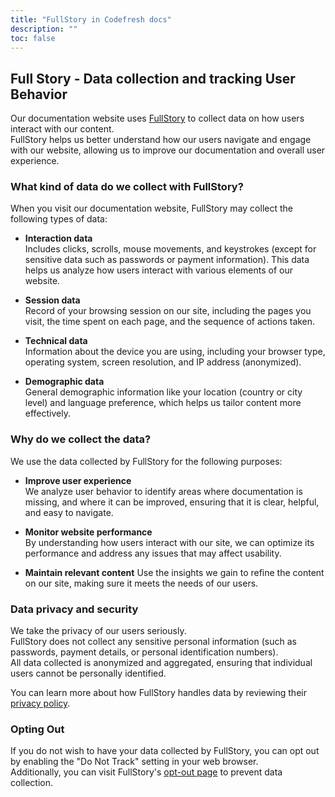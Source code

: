 ```yaml
---
title: "FullStory in Codefresh docs"
description: ""
toc: false
---
```



## Full Story - Data collection and tracking User Behavior 

Our documentation website uses [FullStory](https://www.fullstory.com/) to collect data on how users interact with our content.  
FullStory helps us better understand how our users navigate and engage with our website, allowing us to improve our documentation and overall user experience.

### What kind of data do we collect with FullStory?

When you visit our documentation website, FullStory may collect the following types of data:

- **Interaction data**  
  Includes clicks, scrolls, mouse movements, and keystrokes (except for sensitive data such as passwords or payment information). This data helps us analyze how users interact with various elements of our website.

- **Session data**  
   Record of your browsing session on our site, including the pages you visit, the time spent on each page, and the sequence of actions taken.

- **Technical data**   
  Information about the device you are using, including your browser type, operating system, screen resolution, and IP address (anonymized).

- **Demographic data**  
  General demographic information like your location (country or city level) and language preference, which helps us tailor content more effectively.

### Why do we collect the data? 

We use the data collected by FullStory for the following purposes:

* **Improve user experience**  
  We analyze user behavior to identify areas where documentation is missing, and where it can be improved, ensuring that it is clear, helpful, and easy to navigate.

* **Monitor website performance**  
  By understanding how users interact with our site, we can optimize its performance and address any issues that may affect usability.
  
* **Maintain relevant content**
  Use the insights we gain to refine the content on our site, making sure it meets the needs of our users.

### Data privacy and security

We take the privacy of our users seriously.  
FullStory does not collect any sensitive personal information (such as passwords, payment details, or personal identification numbers).  
All data collected is anonymized and aggregated, ensuring that individual users cannot be personally identified.

You can learn more about how FullStory handles data by reviewing their [privacy policy](https://www.fullstory.com/legal/privacy-policy).

### Opting Out

If you do not wish to have your data collected by FullStory, you can opt out by enabling the "Do Not Track" setting in your web browser.  
Additionally, you can visit FullStory's [opt-out page](https://www.fullstory.com/optout) to prevent data collection.



